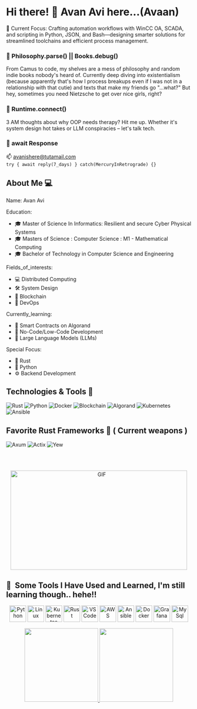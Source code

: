 

# Hi there! 👋 Avan Avi here...(Avaan)

📐 Current Focus: Crafting automation workflows with WinCC OA, SCADA, and scripting in Python, JSON, and Bash—designing smarter solutions for streamlined toolchains and efficient process management.

### 🤔 Philosophy.parse() || Books.debug()
From Camus to code, my shelves are a mess of philosophy and random indie books nobody's heard of. Currently deep diving into existentialism (because apparently that's how I process breakups even if I was not in a relationship with that cutie) and texts that make my friends go "...what?" But hey, sometimes you need Nietzsche to get over nice girls, right?

### 🌌 Runtime.connect()
3 AM thoughts about why OOP needs therapy? Hit me up. Whether it's system design hot takes or LLM conspiracies – let's talk tech.

### 📡 await Response
📫 avanishere@tutamail.com  
`try { await reply(7_days) } catch(MercuryInRetrograde) {}`

## About Me 💻

Name: Avan Avi

Education:
- 🎓 Master of Science In Informatics: Resilient and secure Cyber Physical Systems 
- 🎓 Masters of Science : Computer Science : M1 - Mathematical Computing 
- 🎓 Bachelor of Technology in Computer Science and Engineering

Fields_of_interests:
- 💻 Distributed Computing
- 🛠️ System Design
- 🔗 Blockchain
- 🧰 DevOps

Currently_learning:
- 📜 Smart Contracts on Algorand
- 🚀 No-Code/Low-Code Development
- 🧠 Large Language Models (LLMs)



Special Focus:
- 🦀 Rust
- 🐍 Python
- ⚙️ Backend Development

## Technologies & Tools 🔧

![Rust](https://img.shields.io/badge/Rust-000000?style=for-the-badge&logo=rust&logoColor=white)
![Python](https://img.shields.io/badge/Python-3776AB?style=for-the-badge&logo=python&logoColor=white)
![Docker](https://img.shields.io/badge/Docker-2496ED?style=for-the-badge&logo=docker&logoColor=white)
![Blockchain](https://img.shields.io/badge/Blockchain-121D33?style=for-the-badge&logo=blockchain.com&logoColor=white)
![Algorand](https://img.shields.io/badge/Algorand-000000?style=for-the-badge&logo=algorand&logoColor=white)
![Kubernetes](https://img.shields.io/badge/Kubernetes-326CE5?style=for-the-badge&logo=kubernetes&logoColor=white)
![Ansible](https://img.shields.io/badge/Ansible-EE0000?style=for-the-badge&logo=ansible&logoColor=white)


## Favorite Rust Frameworks 🦀 ( Current weapons )

![Axum](https://img.shields.io/badge/Axum-764ABC?style=for-the-badge&logo=rust&logoColor=white)
![Actix](https://img.shields.io/badge/Actix-000000?style=for-the-badge&logo=rust&logoColor=white)
![Yew](https://img.shields.io/badge/Yew-DE4D4D?style=for-the-badge&logo=rust&logoColor=white)





<br>
<br>

<p align="center">
 <img src="https://media.giphy.com/media/l2vK7msJ65XF6y2w22/giphy.gif" width="480" height="270" alt="GIF">
</p>


## 🚀 &nbsp;Some Tools I Have Used and Learned, I'm still learning though.. hehe!!
<p align="center">
 <img src="https://cdn.jsdelivr.net/gh/devicons/devicon/icons/python/python-original-wordmark.svg" alt="Python" width="45" height="45"/>
 <img src="https://cdn.jsdelivr.net/gh/devicons/devicon/icons/linux/linux-original.svg" alt="Linux" width="45" height="45"/>
 <img src="https://cdn.jsdelivr.net/gh/devicons/devicon/icons/kubernetes/kubernetes-plain-wordmark.svg" alt="Kubernetes" width="45" height="45"/>
 <img src="https://cdn.jsdelivr.net/gh/devicons/devicon/icons/rust/rust-plain.svg" alt="Rust" width="45" height="45"/>
 <img src="https://cdn.jsdelivr.net/gh/devicons/devicon/icons/vscode/vscode-original.svg" alt="VSCode" width="45" height="45"/>
 <img src="https://cdn.jsdelivr.net/gh/devicons/devicon/icons/amazonwebservices/amazonwebservices-plain-wordmark.svg" alt="AWS" width="45" height="45"/>
 <img src="https://cdn.jsdelivr.net/gh/devicons/devicon/icons/ansible/ansible-original-wordmark.svg" alt="Ansible" width="45" height="45"/>
 <img src="https://cdn.jsdelivr.net/gh/devicons/devicon/icons/docker/docker-original-wordmark.svg" alt="Docker" width="45" height="45"/>
 <img src="https://cdn.jsdelivr.net/gh/devicons/devicon/icons/grafana/grafana-original-wordmark.svg" alt="Grafana" width="45" height="45"/>
 <img src="https://cdn.jsdelivr.net/gh/devicons/devicon/icons/mysql/mysql-original-wordmark.svg" alt="MySql" width="45" height="45"/> 
</p>


<!--START_SECTION:waka -->
<!-- END_SECTION:waka -->


<div align="center">
  <a href="https://github.com/AvanAvi">
    <img height=200 src="https://github-readme-stats.vercel.app/api?username=AvanAvi&hide=issues,contribs&rank_icon=percentile&theme=github_dark" />
  </a>
  <a href="https://github.com/AvanAvi">
    <img height=200 src="https://github-readme-stats.vercel.app/api/top-langs?username=AvanAvi&layout=compact&langs_count=8&card_width=320&theme=github_dark" />
  </a>
  
</div>










